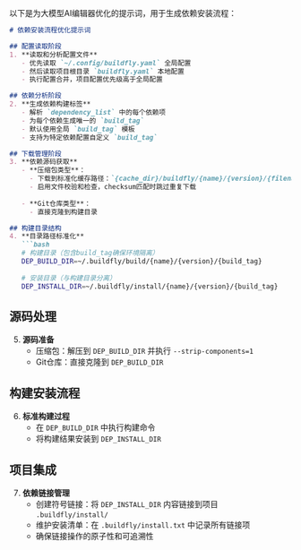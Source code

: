 以下是为大模型AI编辑器优化的提示词，用于生成依赖安装流程：

```markdown
# 依赖安装流程优化提示词

## 配置读取阶段
1. **读取和分析配置文件**
   - 优先读取 `~/.config/buildfly.yaml` 全局配置
   - 然后读取项目根目录 `buildfly.yaml` 本地配置
   - 执行配置合并，项目配置优先级高于全局配置

## 依赖分析阶段
2. **生成依赖构建标签**
   - 解析 `dependency_list` 中的每个依赖项
   - 为每个依赖生成唯一的 `build_tag`
   - 默认使用全局 `build_tag` 模板
   - 支持为特定依赖配置自定义 `build_tag`

## 下载管理阶段
3. **依赖源码获取**
   - **压缩包类型**：
     - 下载到标准化缓存路径：`{cache_dir}/buildfly/{name}/{version}/{filename}.{ext}`
     - 启用文件校验和检查，checksum匹配时跳过重复下载
   
   - **Git仓库类型**：
     - 直接克隆到构建目录

## 构建目录结构
4. **目录路径标准化**
   ```bash
   # 构建目录（包含build_tag确保环境隔离）
   DEP_BUILD_DIR=~/.buildfly/build/{name}/{version}/{build_tag}
   
   # 安装目录（与构建目录分离）
   DEP_INSTALL_DIR=~/.buildfly/install/{name}/{version}/{build_tag}
   ```

## 源码处理
5. **源码准备**
   - 压缩包：解压到 `DEP_BUILD_DIR` 并执行 `--strip-components=1`
   - Git仓库：直接克隆到 `DEP_BUILD_DIR`

## 构建安装流程
6. **标准构建过程**
   - 在 `DEP_BUILD_DIR` 中执行构建命令
   - 将构建结果安装到 `DEP_INSTALL_DIR`

## 项目集成
7. **依赖链接管理**
   - 创建符号链接：将 `DEP_INSTALL_DIR` 内容链接到项目 `.buildfly/install/`
   - 维护安装清单：在 `.buildfly/install.txt` 中记录所有链接项
   - 确保链接操作的原子性和可追溯性
